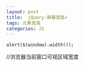 ```yaml
---
layout: post
title:  jQuery-屏幕宽度✔︎
tags: 元素宽高　
categories: JS
---
```



`alert($(window).width()); `

//浏览器当前窗口可视区域宽度 